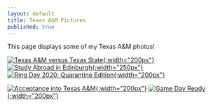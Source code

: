 ```yaml
---
layout: default
title: Texas A&M Pictures
published: true
---
```


This page displays some of my Texas A&M photos!

[![Texas A&M versus Texas State](IMG_6274.JPG){:width="200px"}](IMG_6274.JPG) [![Study Abroad in Edinburgh](IMG_5321.JPG){:width="250px"}](IMG_5321.JPG) [![Ring Day 2020: Quarantine Edition](DSC_0681.JPG){:width="200px"}](DSC_0681.JPG)

[![Acceptance into Texas A&M](A&Macceptance.JPG){:width="200px"}](A&Macceptance.JPG) [![Game Day Ready](44509504_2082743288454496_4371019480206147584_n.jpg){:width="200px"}](44509504_2082743288454496_4371019480206147584_n.jpg)

